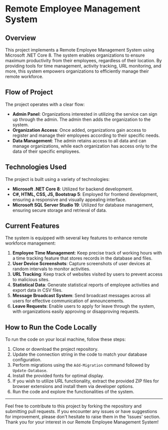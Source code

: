 # Remote Employee Management System

## Overview

This project implements a Remote Employee Management System using Microsoft .NET Core 8. The system enables organizations to ensure maximum productivity from their employees, regardless of their location. By providing tools for time management, activity tracking, URL monitoring, and more, this system empowers organizations to efficiently manage their remote workforce.

## Flow of Project

The project operates with a clear flow:
- **Admin Panel**: Organizations interested in utilizing the service can sign up through the admin. The admin then adds the organization to the system.
- **Organization Access**: Once added, organizations gain access to register and manage their employees according to their specific needs.
- **Data Management**: The admin retains access to all data and can manage organizations, while each organization has access only to the data of their specific employees.

## Technologies Used

The project is built using a variety of technologies:
- **Microsoft .NET Core 8**: Utilized for backend development.
- **C#, HTML, CSS, JS, Bootstrap 5**: Employed for frontend development, ensuring a responsive and visually appealing interface.
- **Microsoft SQL Server Studio 19**: Utilized for database management, ensuring secure storage and retrieval of data.

## Current Features

The system is equipped with several key features to enhance remote workforce management:
1. **Employee Time Management**: Keep precise track of working hours with a time tracking feature that stores records in the database and files.
2. **User Device Screenshots**: Capture screenshots of user devices at random intervals to monitor activities.
3. **URL Tracking**: Keep track of websites visited by users to prevent access to malicious sites.
4. **Statistical Data**: Generate statistical reports of employee activities and export data in CSV files.
5. **Message Broadcast System**: Send broadcast messages across all users for effective communication of announcements.
6. **Leave Requests**: Enable users to apply for leave through the system, with organizations easily approving or disapproving requests.

## How to Run the Code Locally

To run the code on your local machine, follow these steps:
1. Clone or download the project repository.
2. Update the connection string in the code to match your database configuration.
3. Perform migrations using the `Add-Migration` command followed by `Update-Database`.
4. Install the provided fonts for optimal display.
5. If you wish to utilize URL functionality, extract the provided ZIP files for browser extensions and install them via developer options.
6. Run the code and explore the functionalities of the system.

---

Feel free to contribute to this project by forking the repository and submitting pull requests. If you encounter any issues or have suggestions for improvement, please don't hesitate to raise them in the 'Issues' section. Thank you for your interest in our Remote Employee Management System!
